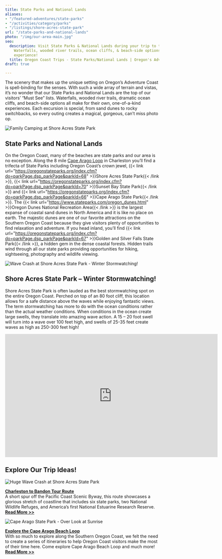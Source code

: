 ```yaml
---
title: State Parks and National Lands
aliases:
- "/featured-adventures/state-parks"
- "/activities/category/parks"
- "/listings/shore-acres-state-park"
url: "/state-parks-and-national-lands"
photo: "/img/our-area-main.jpg"
seo:
  description: Visit State Parks & National Lands during your trip to the Oregon Coast.
    Waterfalls, wooded river trails, ocean cliffs, & beach-side options create a one-of-a-kind
    experience!
  title: Oregon Coast Trips - State Parks/National Lands | Oregon's Adventure Coast
draft: true

---
```

The scenery that makes up the unique setting on Oregon’s Adventure Coast is spell-binding for the senses. With such a wide array of terrain and vistas, it’s no wonder that our State Parks and National Lands are the top of our visitors’ “Must See” lists. Waterfalls, wooded river trails, dramatic ocean cliffs, and beach-side options all make for their own, one-of-a-kind experiences. Each excursion is special, from sand dunes to rocky switchbacks, so every outing creates a magical, gorgeous, can’t miss photo op.

![Family Camping at Shore Acres State Park](/img/family-camping-state-parks.jpg)

## State Parks and National Lands

On the Oregon Coast, many of the beaches are state parks and our area is no exception. Along the 8 mile [Cape Arago Loop](/img/cape-arago-loop-itinerary-2018.pdf) in Charleston you’ll find a trifecta of State Parks including Oregon Coast’s crown jewel, {{< link url="https://oregonstateparks.org/index.cfm?do=parkPage.dsp_parkPage&parkId=68" >}}Shore Acres State Park{{< /link >}}, {{< link url="https://oregonstateparks.org/index.cfm?do=parkPage.dsp_parkPage&parkId=70" >}}Sunset Bay State Park{{< /link >}} and {{< link url="https://oregonstateparks.org/index.cfm?do=parkPage.dsp_parkPage&parkId=66" >}}Cape Arago State Park{{< /link >}}. The {{< link url="https://www.stateparks.com/oregon_dunes.html" >}}Oregon Dunes National Recreation Area{{< /link >}} is the largest expanse of coastal sand dunes in North America and it is like no place on earth. The majestic dunes are one of our favorite attractions on the Southern Oregon Coast because they give visitors plenty of opportunities to find relaxation and adventure. If you head inland, you’ll find {{< link url="https://oregonstateparks.org/index.cfm?do=parkPage.dsp_parkPage&parkId=67" >}}Golden and Silver Falls State Park{{< /link >}}, a hidden gem in the dense coastal forests. Hidden trails wind through all our state parks providing opportunities for hiking, sightseeing, photography and wildlife viewing.

<div class="margin-50px-top"></div>

![Wave Crash at Shore Acres State Park - Winter Stormwatching!](/img/wave-crash-charleston-bandon-tour.jpg)

## Shore Acres State Park – Winter Stormwatching!

Shore Acres State Park is often lauded as the best stormwatching spot on the entire Oregon Coast. Perched on top of an 80 foot cliff, this location allows for a safe distance above the waves while enjoying fantastic views. The term stormwatching has more to do with the ocean conditions rather than the actual weather conditions. When conditions in the ocean create large swells, they translate into amazing wave action. A 15 – 20 foot swell will turn into a wave over 100 feet high, and swells of 25-35 feet create waves as high as 250-300 feet high!

<iframe width="695" height="403" src="https://www.youtube.com/embed/yTeho70rQFo?rel=0" frameborder="0" allow="autoplay; encrypted-media" allowfullscreen></iframe>

<div class="margin-50px-top"></div>

## Explore Our Trip Ideas!

<div class="trip-idea-thumbnail">
<img src="/img/ti-wave-crash-thumb.jpg" alt="Huge Wave Crash at Shore Acres State Park"></div>

[**Charleston to Bandon Tour Route**](/tripideas/charleston-to-bandon-tour-route/)  
A short spur off the Pacific Coast Scenic Byway, this route showcases a glorious stretch of coastline that includes six state parks, two National Wildlife Refuges, and America’s first National Estuarine Research Reserve. [**Read More >>**](/tripideas/charleston-to-bandon-tour-route)

<div class="clearfix padding-20px-top"></div>

<div class="trip-idea-thumbnail">
<img src="/img/ti-cape-arago-loop-thumb.jpg" alt="Cape Arago State Park - Over Look at Sunrise"></div>

[**Explore the Cape Arago Beach Loop**](/tripideas/explore-the-cape-arago-beach-loop)  
With so much to explore along the Southern Oregon Coast, we felt the need to create a series of itineraries to help Oregon Coast visitors make the most of their time here. Come explore Cape Arago Beach Loop and much more! [**Read More >>**](/tripideas/explore-the-cape-arago-beach-loop)